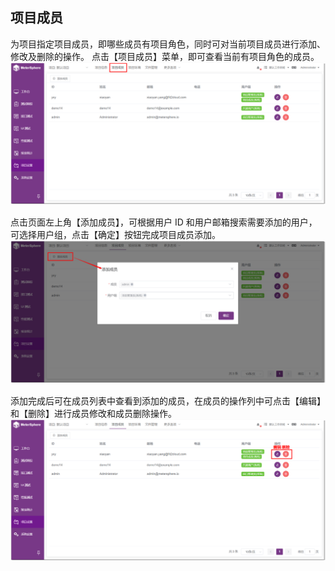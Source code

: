 ## 项目成员
为项目指定项目成员，即哪些成员有项目角色，同时可对当前项目成员进行添加、修改及删除的操作。
点击【项目成员】菜单，即可查看当前有项目角色的成员。
![!项目设置](../../img/project_management/项目成员.png)

点击页面左上角【添加成员】，可根据用户 ID 和用户邮箱搜索需要添加的用户，可选择用户组，点击【确定】按钮完成项目成员添加。
![!项目设置](../../img/project_management/添加成员.png)

添加完成后可在成员列表中查看到添加的成员，在成员的操作列中可点击【编辑】和【删除】进行成员修改和成员删除操作。
![!项目设置](../../img/project_management/编辑移除.png)
